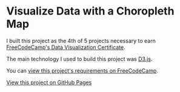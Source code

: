 # Visualize Data with a Choropleth Map

I built this project as the 4th of 5 projects necessary to earn [FreeCodeCamp's Data Visualization Certificate](https://www.freecodecamp.org/learn/data-visualization).

The main technology I used to build this project was [D3.js](https://d3js.org/).

You can [view this project's requirements on FreeCodeCamp](https://www.freecodecamp.org/learn/data-visualization/data-visualization-projects/visualize-data-with-a-choropleth-map).

[View this project on GitHub Pages](https://camchardukian.github.io/fcc-d3-choropleth-map/)
